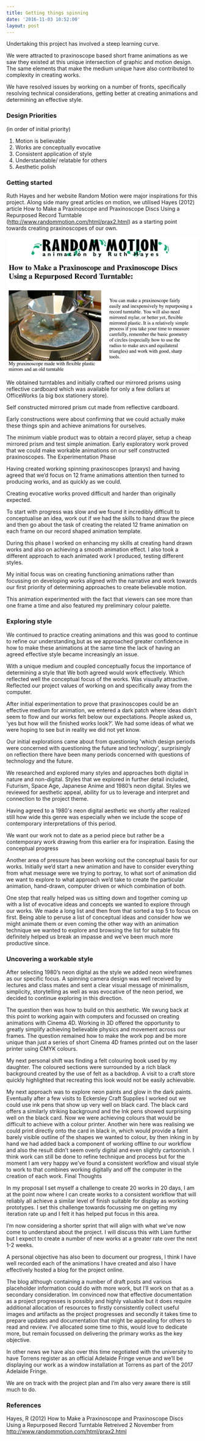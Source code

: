 ```yaml
---
title: Getting things spinning
date: '2016-11-03 10:52:00'
layout: post
---
```

Undertaking this project has involved a steep learning curve.

We were attracted to praxinoscope based short frame animations as we saw they existed at this unique intersection of graphic and motion design. The same elements that make the medium unique have also contributed to complexity in creating works.

We have resolved issues by working on a number of fronts, specifically resolving technical considerations, getting better at creating animations and determining an effective style.

### Design Priorities
(in order of initial priority)

1. Motion is believable
2. Works are conceptually evocative
3. Consistent application of style
4. Understandable/ relatable for others
5. Aesthetic polish

### Getting started

Ruth Hayes and her website Random Motion were major inspirations for this project. 
Along side many great articles on motion, we utilised Hayes (2012) article 
How to Make a Praxinoscope and Praxinoscope Discs Using a Repurposed Record Turntable (http://www.randommotion.com/html/prax2.html) as a starting point towards creating praxinoscopes of our own.

![](forestryio/images/Instructions_How_to_Make_a_Praxinoscope_Using_a_Repurposed_Record_Turntable_by_Ruth_Hayes.jpg)

We obtained turntables and initially crafted our mirrored prisms using reflective cardboard which was available for only a few dollars at OfficeWorks (a big box stationery store).




Self constructed mirrored prism cut made from reflective cardboard.


Early constructions were about confirming that we could actually make these things spin and achieve animations for ourselves.


The minimum viable product was to obtain a record player, setup a cheap mirrored prism and test simple animation. Early exploratory work proved that we could make workable animations on our self constructed praxinoscopes.
The Experimentation Phase


Having created working spinning praxinoscopes (praxys) and having agreed that we’d focus on 12 frame animations attention then turned to producing works, and as quickly as we could.


Creating evocative works proved difficult and harder than originally expected.


To start with progress was slow and we found it incredibly difficult to conceptualise an idea, work out if we had the skills to hand draw the piece and then go about the task of creating the related 12 frame animation on each frame on our record shaped animation template.


During this phase I worked on enhancing my skills at creating hand drawn works and also on achieving a smooth animation effect. I also took a different approach to each animated work I produced, testing different styles. 


My initial focus was on creating functioning animations rather than focussing on developing works aligned with the narrative and work towards our first priority of determining approaches to create believable motion.


This animation experimented with the fact that viewers can see more than one frame a time and also featured my preliminary colour palette.


### Exploring style

We continued to practice creating animations and this was good to continue to refine our understanding,but as we approached greater confidence in how to make these animations at the same time the lack of having an agreed effective style became increasingly an issue.


With a unique medium and coupled conceptually focus the importance of determining a style that 
We both agreed would work effectively.
Which reflected well the conceptual focus of the works.
Was visually attractive.
Reflected our project values of working on and specifically away from the computer.


After initial experimentation to prove that praxinoscopes could be an effective medium for animation, we entered a dark patch where ideas didn’t seem to flow and our works felt below our expectations. People asked us, ‘yes but how will the finished works look?’. We had some ideas of what we were hoping to see but in reality we did not yet know. 


Our initial explorations came about from questioning 'which design periods were concerned with questioning the future and technology', surprisingly on reflection there have been many periods concerned with questions of technology and the future.


We researched and explored many styles and approaches both digital in nature and non-digital. Styles that we explored in further detail included, Futurism, Space Age, Japanese Anime and 1980’s neon digital. Styles we reviewed for aesthetic appeal, ability for us to leverage and interpret and connection to the project theme.


Having agreed to a 1980's neon digital aesthetic we shortly after realized still how wide this genre was especially when we include the scope of contemporary interpretations of this period. 


We want our work not to date as a period piece but rather be a contemporary work drawing from this earlier era for inspiration. 
Easing the conceptual progress


Another area of pressure has been working out the conceptual basis for our works.
Initially we’d start a new animation and have to consider everything from what message were we trying to portray, to what sort of animation did we want to explore to what approach we’d take to create the particular animation, hand-drawn, computer driven or which combination of both.


One step that really helped was us sitting down and together coming up with a list of evocative ideas and concepts we wanted to explore through our works. We made a long list and then from that sorted a top 5 to focus on first. Being able to peruse a list of conceptual ideas and consider how we might animate them or even coming the other way with an animation technique we wanted to explore and browsing the list for suitable fits definitely helped us break an impasse and we’ve been much more productive since.


### Uncovering a workable style

After selecting 1980’s neon digital as the style we added neon wireframes as our specific focus. A spinning camera design was well received by lectures and class mates and sent a clear visual message of minimalism, simplicity, storytelling as well as was evocative of the neon period, we decided to continue exploring in this direction.

The question then was how to build on this aesthetic. We swung back at this point to working again with computers and focussed on creating animations with Cinema 4D. Working in 3D offered the opportunity to greatly simplify achieving believable physics and movement across our frames. The question remained how to make the work pop and be more unique than just a series of short Cinema 4D frames printed out on the laser printer using CMYK colours.

My next personal shift was finding a felt colouring book used by my daughter. The coloured sections were surrounded by a rich black background created by the use of felt as a backdrop.
A visit to a craft store quickly highlighted that recreating this look would not be easily achievable.

 My next approach was to explore neon paints and glow in the dark paints. Eventually after a few visits to Eckersley Craft Supplies I worked out we could use ink pens that show up very well on black card. The black card offers a similarly striking background and the Ink pens showed surprising well on the black card. Now we were achieving colours that would be difficult to achieve with a colour printer. Another win here was realising we could print directly onto the card in black in, which would provide a faint barely visible outline of the shapes we wanted to colour, by then inking in by hand we had added back a component of working offline to our workflow and also the result didn’t seem overly digital and even slightly cartoonish. I think work can still be done to refine technique and process but for the moment I am very happy we’ve found a consistent workflow and visual style to work to that combines working digitally and off the computer in the creation of each work.
Final Thoughts

In my proposal I set myself a challenge to create 20 works in 20 days, I am at the point now where I can create works to a consistent workflow that will reliably all achieve a similar level of finish suitable for display as working prototypes. I set this challenge towards focussing me on getting my iteration rate up and I felt it has helped put focus in this area.

I’m now considering a shorter sprint that will align with what we’ve now come to understand about the project. I will discuss this with Liam further but I expect to create a number of new works at a greater rate over the next 1-2 weeks.

A personal objective has also been to document our progress, I think I have well recorded each of the animations I have created and also I have effectively hosted a blog for the project online.

The blog although containing a number of draft posts and various placeholder information could do with more work, but I’ll work on that as a secondary consideration. Im convinced now that effective documentation as a project progresses is possibly and highly valuable but it does require additional allocation of resources to firstly consistently collect useful images and artifacts as the project progresses and secondly it takes time to prepare updates and documentation that might be appealing for others to read and review. I’ve allocated some time to this, would love to dedicate more, but remain focussed on delivering the primary works as the key objective.

In other news we have also over this time negotiated with the university to have Torrens register as an official Adelaide Fringe venue and we’ll be displaying our work as a window installation at Torrens as part of the 2017 Adelaide Fringe. 

We are on track with the project plan and I’m also very aware there is still much to do.

### References

Hayes, R (2012) How to Make a Praxinoscope and Praxinoscope Discs Using a Repurposed Record Turntable
Retreived 2 November from http://www.randommotion.com/html/prax2.html


